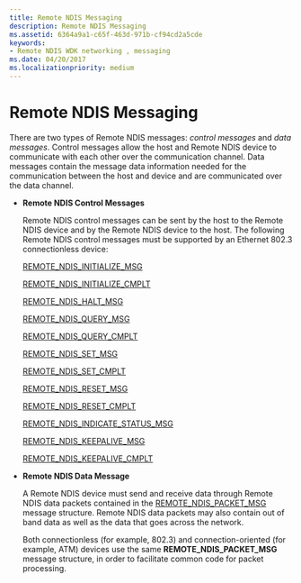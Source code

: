 ```yaml
---
title: Remote NDIS Messaging
description: Remote NDIS Messaging
ms.assetid: 6364a9a1-c65f-463d-971b-cf94cd2a5cde
keywords:
- Remote NDIS WDK networking , messaging
ms.date: 04/20/2017
ms.localizationpriority: medium
---
```


# Remote NDIS Messaging





There are two types of Remote NDIS messages: *control messages* and *data messages*. Control messages allow the host and Remote NDIS device to communicate with each other over the communication channel. Data messages contain the message data information needed for the communication between the host and device and are communicated over the data channel.

-   **Remote NDIS Control Messages**

    Remote NDIS control messages can be sent by the host to the Remote NDIS device and by the Remote NDIS device to the host. The following Remote NDIS control messages must be supported by an Ethernet 802.3 connectionless device:

    [REMOTE\_NDIS\_INITIALIZE\_MSG](https://docs.microsoft.com/previous-versions/ff570624(v=vs.85))

    [REMOTE\_NDIS\_INITIALIZE\_CMPLT](https://docs.microsoft.com/previous-versions/ff570621(v=vs.85))

    [REMOTE\_NDIS\_HALT\_MSG](https://docs.microsoft.com/previous-versions/ff570613(v=vs.85))

    [REMOTE\_NDIS\_QUERY\_MSG](https://docs.microsoft.com/previous-versions/ff570641(v=vs.85))

    [REMOTE\_NDIS\_QUERY\_CMPLT](https://docs.microsoft.com/previous-versions/ff570638(v=vs.85))

    [REMOTE\_NDIS\_SET\_MSG](https://docs.microsoft.com/previous-versions/ff570654(v=vs.85))

    [REMOTE\_NDIS\_SET\_CMPLT](https://docs.microsoft.com/previous-versions/ff570651(v=vs.85))

    [REMOTE\_NDIS\_RESET\_MSG](https://docs.microsoft.com/previous-versions/ff570648(v=vs.85))

    [REMOTE\_NDIS\_RESET\_CMPLT](https://docs.microsoft.com/previous-versions/ff570645(v=vs.85))

    [REMOTE\_NDIS\_INDICATE\_STATUS\_MSG](https://docs.microsoft.com/previous-versions/ff570617(v=vs.85))

    [REMOTE\_NDIS\_KEEPALIVE\_MSG](https://docs.microsoft.com/previous-versions/ff570629(v=vs.85))

    [REMOTE\_NDIS\_KEEPALIVE\_CMPLT](https://docs.microsoft.com/previous-versions/ff570626(v=vs.85))

-   **Remote NDIS Data Message**

    A Remote NDIS device must send and receive data through Remote NDIS data packets contained in the [REMOTE\_NDIS\_PACKET\_MSG](https://docs.microsoft.com/previous-versions/ff570635(v=vs.85)) message structure. Remote NDIS data packets may also contain out of band data as well as the data that goes across the network.

    Both connectionless (for example, 802.3) and connection-oriented (for example, ATM) devices use the same **REMOTE\_NDIS\_PACKET\_MSG** message structure, in order to facilitate common code for packet processing.

 

 






